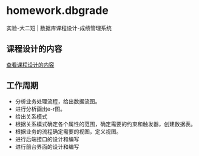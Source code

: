 # homework.dbgrade
 实验-大二短 | 数据库课程设计-成绩管理系统

## 课程设计的内容

[查看课程设计的内容](./doc/request.md)

## 工作周期

- 分析业务处理流程，给出数据流图。
- 进行分析画出e-r图。
- 给出关系模式
- 根据关系模式确定各个属性的范围，确定需要的约束和触发器，创建数据表。
- 根据业务的流程确定需要的视图，定义视图。
- 进行后端接口的设计和编写
- 进行前台界面的设计和编写
